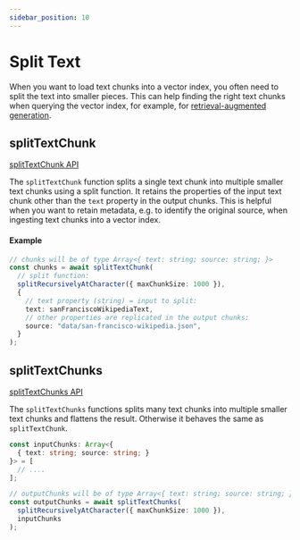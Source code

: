 ```yaml
---
sidebar_position: 10
---
```


# Split Text

When you want to load text chunks into a vector index, you often need to split the text into smaller pieces.
This can help finding the right text chunks when querying the vector index, for example, for [retrieval-augmented generation](/tutorial/recipes/retrieval-augmented-generation).

## splitTextChunk

[splitTextChunk API](/api/modules/#splittextchunk)

The `splitTextChunk` function splits a single text chunk into multiple smaller text chunks using a split function.
It retains the properties of the input text chunk other than the `text` property in the output chunks.
This is helpful when you want to retain metadata, e.g. to identify the original source, when ingesting text chunks into a vector index.

#### Example

```ts
// chunks will be of type Array<{ text: string; source: string; }>
const chunks = await splitTextChunk(
  // split function:
  splitRecursivelyAtCharacter({ maxChunkSize: 1000 }),
  {
    // text property (string) = input to split:
    text: sanFranciscoWikipediaText,
    // other properties are replicated in the output chunks:
    source: "data/san-francisco-wikipedia.json",
  }
);
```

## splitTextChunks

[splitTextChunks API](/api/modules/#splittextchunks)

The `splitTextChunks` functions splits many text chunks into multiple smaller text chunks and flattens the result.
Otherwise it behaves the same as `splitTextChunk`.

```ts
const inputChunks: Array<{
  { text: string; source: string; }
}> = [
  // ....
];

// outputChunks will be of type Array<{ text: string; source: string; }>
const outputChunks = await splitTextChunks(
  splitRecursivelyAtCharacter({ maxChunkSize: 1000 }),
  inputChunks
);
```
